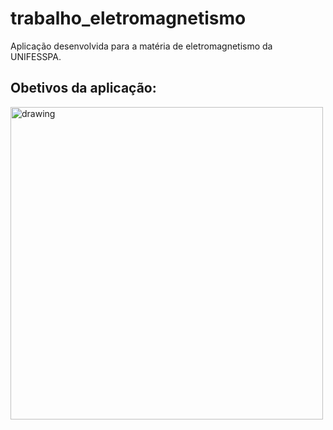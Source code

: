 # trabalho_eletromagnetismo
Aplicação desenvolvida para a matéria de eletromagnetismo da UNIFESSPA.

## Obetivos da aplicação:
<img src="https://user-images.githubusercontent.com/63027164/196050235-5d8b2e18-3e0f-4e50-81ff-509517dc7ae4.png" alt="drawing" width="500"/>
